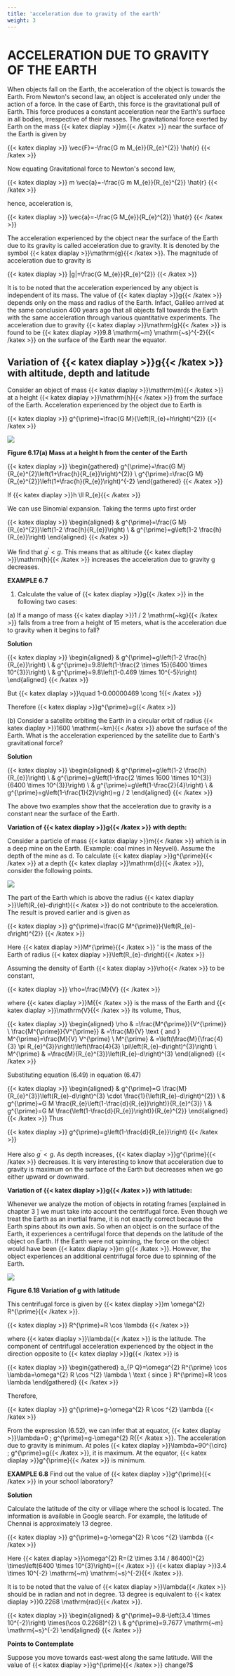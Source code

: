 ```yaml
---
title: 'acceleration due to gravity of the earth'
weight: 3
---
```

# ACCELERATION DUE TO GRAVITY OF THE EARTH

When objects fall on the Earth, the acceleration of the object is towards the Earth. From Newton's second law, an object is accelerated only under the action of a force. In the case of Earth, this force is the gravitational pull of Earth. This force produces a constant acceleration near the Earth's surface in all bodies, irrespective of their masses. The gravitational force exerted by Earth on the mass {{< katex diaplay >}}m{{< /katex >}} near the surface of the Earth is given by

{{< katex diaplay >}}
\vec{F}=-\frac{G m M_{e}}{R_{e}^{2}} \hat{r}
{{< /katex >}}

Now equating Gravitational force to Newton's second law,

{{< katex diaplay >}}
m \vec{a}=-\frac{G m M_{e}}{R_{e}^{2}} \hat{r}
{{< /katex >}}

hence, acceleration is,

{{< katex diaplay >}}
\vec{a}=-\frac{G M_{e}}{R_{e}^{2}} \hat{r}
{{< /katex >}}

The acceleration experienced by the object near the surface of the Earth due to its gravity is called acceleration due to gravity. It is denoted by the symbol {{< katex diaplay >}}\mathrm{g}{{< /katex >}}. The magnitude of acceleration due to gravity is

{{< katex diaplay >}}
|g|=\frac{G M_{e}}{R_{e}^{2}}
{{< /katex >}}


It is to be noted that the acceleration experienced by any object is independent of its mass. The value of {{< katex diaplay >}}g{{< /katex >}}  depends only on the mass and radius of the Earth. Infact, Galileo arrived at the same conclusion 400 years ago that all objects fall towards the Earth with the same acceleration through various quantitative experiments. The acceleration due to gravity {{< katex diaplay >}}\mathrm{g}{{< /katex >}} is found to be {{< katex diaplay >}}9.8 \mathrm{~m} \mathrm{~s}^{-2}{{< /katex >}} on the surface of the Earth near the equator.

## Variation of {{< katex diaplay >}}g{{< /katex >}} with altitude, depth and latitude

Consider an object of mass {{< katex diaplay >}}\mathrm{m}{{< /katex >}} at a height {{< katex diaplay >}}\mathrm{h}{{< /katex >}} from the surface of the Earth. Acceleration experienced by the object due to Earth is

{{< katex diaplay >}}
g^{\prime}=\frac{G M}{\left(R_{e}+h\right)^{2}}
{{< /katex >}}

![](h3.png)

**Figure 6.17(a) Mass at a height h from the center of the Earth**

{{< katex diaplay >}}
\begin{gathered}
g^{\prime}=\frac{G M}{R_{e}^{2}\left(1+\frac{h}{R_{e}}\right)^{2}} \\
g^{\prime}=\frac{G M}{R_{e}^{2}}\left(1+\frac{h}{R_{e}}\right)^{-2}
\end{gathered}
{{< /katex >}}

If {{< katex diaplay >}}h \ll R_{e}{{< /katex >}}

We can use Binomial expansion. Taking the terms upto first order

{{< katex diaplay >}}
\begin{aligned}
& g^{\prime}=\frac{G M}{R_{e}^{2}}\left(1-2 \frac{h}{R_{e}}\right) \\
& g^{\prime}=g\left(1-2 \frac{h}{R_{e}}\right)
\end{aligned}
{{< /katex >}}

We find that $g^{\prime}<g$. This means that as altitude {{< katex diaplay >}}\mathrm{h}{{< /katex >}} increases the acceleration due to gravity g decreases.

**EXAMPLE 6.7**

1. Calculate the value of {{< katex diaplay >}}g{{< /katex >}} in the following two cases:

(a) If a mango of mass {{< katex diaplay >}}1 / 2 \mathrm{~kg}{{< /katex >}} falls from a tree from a height of 15 meters, what is the acceleration due to gravity when it begins to fall?


**Solution**

{{< katex diaplay >}}
\begin{aligned}
& g^{\prime}=g\left(1-2 \frac{h}{R_{e}}\right) \\
& g^{\prime}=9.8\left(1-\frac{2 \times 15}{6400 \times 10^{3}}\right) \\
& g^{\prime}=9.8\left(1-0.469 \times 10^{-5}\right)
\end{aligned}
{{< /katex >}}

But {{< katex diaplay >}}\quad 1-0.00000469 \cong 1{{< /katex >}}

Therefore {{< katex diaplay >}}g^{\prime}=g{{< /katex >}}

(b) Consider a satellite orbiting the Earth in a circular orbit of radius {{< katex diaplay >}}1600 \mathrm{~km}{{< /katex >}} above the surface of the Earth. What is the acceleration experienced by the satellite due to Earth's gravitational force?

**Solution**

{{< katex diaplay >}}
\begin{aligned}
& g^{\prime}=g\left(1-2 \frac{h}{R_{e}}\right) \\
& g^{\prime}=g\left(1-\frac{2 \times 1600 \times 10^{3}}{6400 \times 10^{3}}\right) \\
& g^{\prime}=g\left(1-\frac{2}{4}\right) \\
& g^{\prime}=g\left(1-\frac{1}{2}\right)=g / 2
\end{aligned}
{{< /katex >}}

The above two examples show that the acceleration due to gravity is a constant near the surface of the Earth.

**Variation of {{< katex diaplay >}}g{{< /katex >}} with depth:**

Consider a particle of mass {{< katex diaplay >}}m{{< /katex >}} which is in a deep mine on the Earth. (Example: coal mines in Neyveli). Assume the depth of the mine as d. To calculate {{< katex diaplay >}}g^{\prime}{{< /katex >}} at a depth {{< katex diaplay >}}\mathrm{d}{{< /katex >}}, consider the following points.

![](j1.png)

The part of the Earth which is above the radius {{< katex diaplay >}}\left(R_{e}-d\right){{< /katex >}} do not contribute to the acceleration. The result is proved earlier and is given as

{{< katex diaplay >}}
g^{\prime}=\frac{G M^{\prime}}{\left(R_{e}-d\right)^{2}}
{{< /katex >}}

Here {{< katex diaplay >}}M^{\prime}{{< /katex >}} ' is the mass of the Earth of radius {{< katex diaplay >}}\left(R_{e}-d\right){{< /katex >}}

Assuming the density of Earth {{< katex diaplay >}}\rho{{< /katex >}} to be constant,

{{< katex diaplay >}}
\rho=\frac{M}{V}
{{< /katex >}}

where {{< katex diaplay >}}M{{< /katex >}} is the mass of the Earth and {{< katex diaplay >}}\mathrm{V}{{< /katex >}} its volume, Thus,

{{< katex diaplay >}}
\begin{aligned}
\rho & =\frac{M^{\prime}}{V^{\prime}} \\
\frac{M^{\prime}}{V^{\prime}} & =\frac{M}{V} \text { and } M^{\prime}=\frac{M}{V} V^{\prime} \\
M^{\prime} & =\left(\frac{M}{\frac{4}{3} \pi R_{e}^{3}}\right)\left(\frac{4}{3} \pi\left(R_{e}-d\right)^{3}\right) \\
M^{\prime} & =\frac{M}{R_{e}^{3}}\left(R_{e}-d\right)^{3}
\end{aligned}
{{< /katex >}}

Substituting equation (6.49) in equation (6.47)

{{< katex diaplay >}}
\begin{aligned}
& g^{\prime}=G \frac{M}{R_{e}^{3}}\left(R_{e}-d\right)^{3} \cdot \frac{1}{\left(R_{e}-d\right)^{2}} \\
& g^{\prime}=G M \frac{R_{e}\left(1-\frac{d}{R_{e}}\right)}{R_{e}^{3}} \\
& g^{\prime}=G M \frac{\left(1-\frac{d}{R_{e}}\right)}{R_{e}^{2}}
\end{aligned}
{{< /katex >}}
Thus

{{< katex diaplay >}}
g^{\prime}=g\left(1-\frac{d}{R_{e}}\right)
{{< /katex >}}

Here also $g^{\prime}<g$. As depth increases, {{< katex diaplay >}}g^{\prime}{{< /katex >}} decreases. It is very interesting to know that acceleration due to gravity is maximum on the surface of the Earth but decreases when we go either upward or downward.

**Variation of {{< katex diaplay >}}g{{< /katex >}} with latitude:**

Whenever we analyze the motion of objects in rotating frames [explained in chapter 3 ] we must take into account the centrifugal force. Even though we treat the Earth as an inertial frame, it is not exactly correct because the Earth spins about its own axis. So when an object is on the surface of the Earth, it experiences a centrifugal force that depends on the latitude of the object on Earth. If the Earth were not spinning, the force on the object would have been {{< katex diaplay >}}m g{{< /katex >}}. However, the object experiences an additional centrifugal force due to spinning of the Earth.


![](j2.png)

**Figure 6.18 Variation of g with latitude**

This centrifugal force is given by {{< katex diaplay >}}m \omega^{2} R^{\prime}{{< /katex >}}.

{{< katex diaplay >}}
R^{\prime}=R \cos \lambda
{{< /katex >}}

where {{< katex diaplay >}}\lambda{{< /katex >}} is the latitude. The component of centrifugal acceleration experienced by the object in the direction opposite to {{< katex diaplay >}}g{{< /katex >}} is

{{< katex diaplay >}}
\begin{gathered}
a_{P Q}=\omega^{2} R^{\prime} \cos \lambda=\omega^{2} R \cos ^{2} \lambda \\
\text { since } R^{\prime}=R \cos \lambda
\end{gathered}
{{< /katex >}}

Therefore,

{{< katex diaplay >}}
g^{\prime}=g-\omega^{2} R \cos ^{2} \lambda
{{< /katex >}}

From the expression (6.52), we can infer that at equator, {{< katex diaplay >}}\lambda=0 ; g^{\prime}=g-\omega^{2} R{{< /katex >}}. The acceleration due to gravity is minimum. At poles {{< katex diaplay >}}\lambda=90^{\circ} ; g^{\prime}=g{{< /katex >}}, it is maximum. At the equator, {{< katex diaplay >}}g^{\prime}{{< /katex >}} is minimum.

**EXAMPLE 6.8**
Find out the value of {{< katex diaplay >}}g^{\prime}{{< /katex >}} in your school laboratory?

**Solution**

Calculate the latitude of the city or village where the school is located. The information is available in Google search. For example, the latitude of Chennai is approximately 13 degree.

{{< katex diaplay >}}
g^{\prime}=g-\omega^{2} R \cos ^{2} \lambda
{{< /katex >}}

Here {{< katex diaplay >}}\omega^{2} R=(2 \times 3.14 / 86400)^{2} \times\left(6400 \times 10^{3}\right)={{< /katex >}} {{< katex diaplay >}}3.4 \times 10^{-2} \mathrm{~m} \mathrm{~s}^{-2}{{< /katex >}}.

It is to be noted that the value of {{< katex diaplay >}}\lambda{{< /katex >}} should be in radian and not in degree. 13 degree is equivalent to {{< katex diaplay >}}0.2268 \mathrm{rad}{{< /katex >}}.

{{< katex diaplay >}}
\begin{aligned}
& g^{\prime}=9.8-\left(3.4 \times 10^{-2}\right) \times(\cos 0.2268)^{2} \\
& g^{\prime}=9.7677 \mathrm{~m} \mathrm{~s}^{-2}
\end{aligned}
{{< /katex >}}


**Points to Contemplate**

Suppose you move towards east-west along the same latitude. Will the value of {{< katex diaplay >}}g^{\prime}{{< /katex >}} change?$
